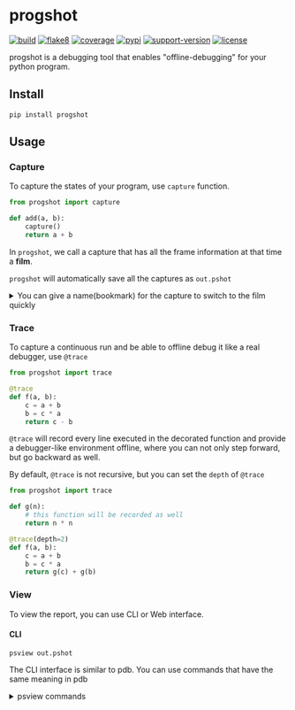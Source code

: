 # progshot
[![build](https://github.com/gaogaotiantian/progshot/workflows/build/badge.svg)](https://github.com/gaogaotiantian/progshot/actions?query=workflow%3Abuild)  [![flake8](https://github.com/gaogaotiantian/progshot/workflows/lint/badge.svg)](https://github.com/gaogaotiantian/progshot/actions?query=workflow%3ALint)  [![coverage](https://img.shields.io/codecov/c/github/gaogaotiantian/progshot)](https://codecov.io/gh/gaogaotiantian/progshot)  [![pypi](https://img.shields.io/pypi/v/progshot.svg)](https://pypi.org/project/progshot/)  [![support-version](https://img.shields.io/pypi/pyversions/progshot)](https://img.shields.io/pypi/pyversions/progshot)  [![license](https://img.shields.io/github/license/gaogaotiantian/progshot)](https://github.com/gaogaotiantian/progshot/blob/master/LICENSE)

progshot is a debugging tool that enables "offline-debugging" for your python program.

## Install

```
pip install progshot
```

## Usage

### Capture

To capture the states of your program, use ``capture`` function.

```python
from progshot import capture

def add(a, b):
    capture()
    return a + b
```

In ``progshot``, we call a capture that has all the frame information at that time a **film**.

``progshot`` will automatically save all the captures as ``out.pshot``

<details>
<summary> You can give a name(bookmark) for the capture to switch to the film quickly </summary>

Do not use space in ``name``

```python
from progshot import capture

def add(a, b):
    capture(name="cap_in_add")
    return a + b
```

</details>

### Trace

To capture a continuous run and be able to offline debug it like a real debugger, use ``@trace``

```python
from progshot import trace

@trace
def f(a, b):
    c = a + b
    b = c * a
    return c - b
```

``@trace`` will record every line executed in the decorated function and provide a debugger-like
environment offline, where you can not only step forward, but go backward as well.

By default, ``@trace`` is not recursive, but you can set the ``depth`` of ``@trace``

```python
from progshot import trace

def g(n):
    # this function will be recorded as well
    return n * n

@trace(depth=2)
def f(a, b):
    c = a + b
    b = c * a
    return g(c) + g(b)
```

### View

To view the report, you can use CLI or Web interface.

#### CLI

```
psview out.pshot
```

The CLI interface is similar to pdb. You can use commands that have the same meaning in pdb

<details>
<summary>psview commands</summary>

* p _expression_ - print eval of expression
* pp _expression_ - pretty print eval of expression with `objprint`
* w(here) - show stack trace
* u(p) [_count_] - move the current frame _count_ levels up (to older frame)
* d(own) [_count_] - move the current frame _count_ levels down (to later frame)
* n(ext) - go to next line in current function if possible, otherwise next film
* b(ack) - go to previous line in current function if possible, otherwise previous film
* s(tep) - go to next film
* s(tep)b(ack) - go to previous film
* r(eturn) - go to the next film when the current function returns
* r(eturn)b(ack) - go to the previous film before the current function enters
* unt(il) [_lineno_] - go forward until the line with a number that's >= _lineno_ is reached
* unt(il)b(ack) [_lineno_] - go backward until the line with a number that's <= _lineno_ is reached
* g(oto) [_bookmark_] - goto _bookmark_ film. _bookmark_ can be film index or film name
* l(ist) [_lineno_] - show source code around _lineno_
* ll - show full source code of existing frame

</details>
